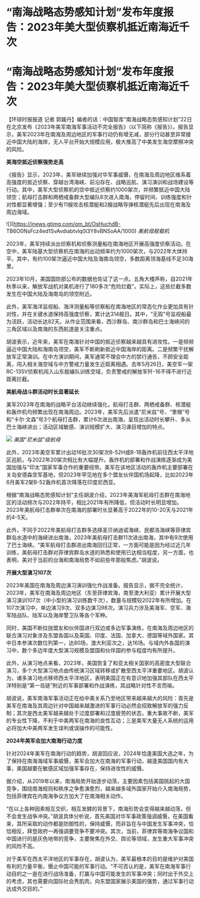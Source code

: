 # “南海战略态势感知计划”发布年度报告：2023年美大型侦察机抵近南海近千次

# “南海战略态势感知计划”发布年度报告：2023年美大型侦察机抵近南海近千次

【环球时报报道 记者
郭媛丹】编者的话：中国智库“南海战略态势感知计划”22日在北京发布《2023年美军南海军事活动不完全报告》（以下简称《报告》）。报告显示，美军2023年在南海及周边地区的军事行动仍有增无减，部分行动甚至异常接近中国大陆的海岸，无人平台开始大规模应用，极大推高了中美发生海空摩擦冲突的风险。

**美海空抵近侦察强势走高**

《报告》显示，2023年，美军继续加强对华军事威慑，在南海及周边地区维系着高强度的抵近侦察、穿越台湾海峡、前沿存在、战略巡航、演习演训和战场建设等行动。其中，美军大型侦察机的空中抵近侦察约1000架次，并频繁抵近中国大陆领空；航母打击群和两栖戒备群大型编队8次进入南海，停留时间、训练强度和针对性都显著增强；至少有11艘攻击核潜艇和2艘战略导弹核潜艇先后出现在南海及周边海域。

![](https://inews.gtimg.com/om_bt/OsHuchdB-
TB6O0NsFcz4ed1SvAvdiabtvlq0l3Y8vBNSoAA/1000) _美航母舰载机_

2023年，美军持续派出侦察机和侦察测量船在南海地区开展高强度侦察活动。在空中，美军陆基大型侦察机在南海的出动频率约为1000架次，与2022年大体持平。其中，有约100架次逼近中国大陆及海南岛领空，多数距离领海基线不足30海里。

2023年10月，美国国防部公布的数据也佐证了这一点。五角大楼声称，自2021年秋季以来，解放军战机对美机进行了180多次“危险拦截”。实际上，这些拦截多数发生在中国大陆及海南岛的领空附近。

此外，美军海洋监视船、海洋测量船等侦察船在南海地区的常态化作业更加具有针对性，并在关键水道保持高强度侦察，累计达314舰日。其中，“无瑕”号监视船最为活跃，活动长达82天。从作业范围来看，西沙群岛、南沙群岛和巴士海峡间的三角区域以及南海的东西航道是关注重点。

胡波表示，近年来，美军在南海针对中国的抵近侦察越来越具有进攻性。一是频频逼近中国大陆和海南岛领空，美军不断刷新抵近中国海岸的距离。二是频繁干扰解放军正常演训。在中方演训期间，美军通常不理会中方的禁行通告，不顾安全距离，闯入相关海空域与中方警戒力量发生近距离相遇。去年5月26日，美空军一架RC-135V侦察机闯入山东舰编队训练空域，负责警戒的解放军歼-16不得不进行近距离拦截。

**美航母战斗群活动时长显著延长**

美军2023年在南海的战略平台活动继续强化，航母打击群、两栖戒备群、核潜艇和轰炸机均频繁出现在南海周边。2023年，美军先后派遣“尼米兹”号、“里根”号和“卡尔·文森”号3个航母打击群，累计6次进出南海，呈现出活动时长攀升、多从巴士海峡进出；活动区域敏感、演训规模扩大、演习课目增加的特点。

![](https://inews.gtimg.com/om_bt/OlYwO_cIiSBLFsB05i7wiyvzqi34mp8AAfsE9d53xFqdAAA/1000)
_美国“尼米兹”级航母_

此外，2023年美空军累计出动16批次30架次B-52H或B-1B轰炸机前往西太平洋地区巡航，与2022年20架次相比有大幅提升。轰炸机的部署和作战演练逐渐成为美国加强与“印太”国家军事合作的重要纽带。美军在该地区活动的轰炸机主要部署在关岛安德森空军基地，但2023年罕见地在多个盟友伙伴国机场起降，比如2023年6月美军2架B-52轰炸机首次降落在印度尼西亚。

根据“南海战略态势感知计划”主任胡波介绍，2023年美海军航母打击群在南海地区的活动频次与2022年持平，相比2021年有所降低，但活动时长明显增加。2023年美航母打击群单次在南海的部署时长显著高于2022年的10-20天与2021年的4-5天。

此外，不同于2022年美航母打击群多选择圣贝纳迪诺海峡、民都洛海峡等菲律宾群岛水道中的海峡进出南海，2023年美航母打击群11次进出南海，其中有9次使用了巴士海峡。“美军航母打击群进出南海回归正常，一方面可能是因为经过近几年训练，美航母打击群对菲律宾群岛水道的熟悉和使用已达相当程度，另一方面，也表明，美对于当前的台海和南海局势不如前些年那般焦虑。”胡波说。

**开展大型演习107次**

2023年美国在南海及周边演习演训强化作战准备。报告显示，据不完全统计，2023年，美军在南海及周边地区（东至菲律宾海，南至澳大利亚）累计开展大型演习演训107次（中小型的演习训练数千次），数量与规模较2022年有所增加。在107次演习中，单边演习9次、双多边演习98次。演习兵力涉及美海军、空军、海军陆战队、陆军以及海岸警卫队等各个军种。

同时，美国不断拉拢盟友和伙伴国进行双边或多边军事演练，在南海及周边地区的联合演习对象涉及东盟各国以及英国、印度、法国、加拿大、德国等域外国家。其中日本参演次数位列第一，达80场，澳大利亚次之，达16场。与域内外各国的演习中，数个多边年度大型演习规模及盟国和伙伴国的参与程度均有所提升。

此外，从演习地点来看，2023年，美国恢复了和亚太相关国家的高密度大型联合演习，多个大型演习地点由传统演习区域转移或扩散至西太平洋重要地区。胡波认为，诸多演习地点移师西太平洋地区，表明美国正在有意识地加强其部队在西太平洋特别是“第一岛链”附近的军事部署和作战演练，其战略针对性不言而喻。

胡波说，美军南海军事活动正在给中美关系乃至地区带来越来越大的风险：首先是美军在南海及其周边针对中国越来越激进的军事行动必然会招致解放军的强力反制；其次是西太美军越来越处于过度部署和过度疲劳的状态，重大事故不断，美军的专业性下降，不利于中美两军在南海的良性互动；三是美军大量无人系统的运用必将加大中美两军发生误判或误操作的可能性。

**2024年美军会加大南海行动力度**

针对2024年美军在南海行动的趋势，胡波回应说，2024年恰逢美国大选之年，为了保持在南海海域军事威慑，美军会加大在南海的军事行动，越逢美国国内有大事，美国越要在敏感区域加强军事存在，保持进攻性的威慑。

据介绍，从2019年以来，南海局势开始逐步动荡，主要因素包括美国挑起的大国竞争，围绕南海规则和秩序之争愈演愈烈，越来越多域外国家开始介入南海局势，包括菲律宾在内南海争议方加大了在南海相关动作。

“在以上各种因素相互交织，相互发酵的背景下，南海形势会变得越来越动荡，但不会发生战争冲突。”胡波具体分析说，首先美国对华军事政策强调威慑，在美国看来，其所采取的动作都是防御性的，保持威慑，而非旨在与中国发生军事冲突，恰恰相反，拜登政府一再强调要竞争不要冲突。其次，当前，菲律宾等南海争议国和中国进行的是灰色地带的竞争，主要聚焦在外交、舆论等领域，发生重大军事冲突的风险不高。

对于美军在西太平洋地区的军事存在，胡波认为，美军最根本的目的是维护对美国有利的力量平衡，慑止中国可能的军事行动。“不可否认的是，美军在南海军事行动目的之一是在进行战场准备，打赢与中国可能发生的军事冲突；同时出于外交上的考虑，其也需要向国际社会秀肌肉，向东盟国家展示美国的强势，通过军事行动达成外交目的。”

